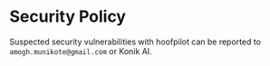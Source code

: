 # Security Policy

Suspected security vulnerabilities with hoofpilot can be reported to `amogh.munikote@gmail.com` or Konik AI.
